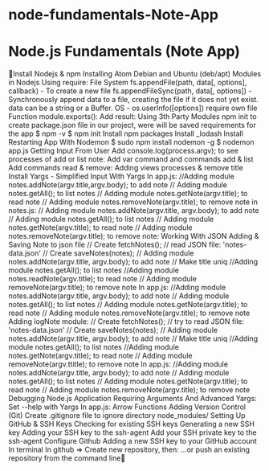 # node-fundamentals-Note-App
# Node.js Fundamentals (Note App)

Install Nodejs & npm
Installing Atom
Debian and Ubuntu (deb/apt)
Modules in Nodejs
Using require:
File System
fs.appendFile(path, data[, options], callback) - To create a new file
fs.appendFileSync(path, data[, options]) - Synchronously append data to a file, creating the file if it does not yet exist. data can be a string or a Buffer.
OS - os.userInfo([options])
require own file
Function module.exports():
Add result:
Using 3th Party Modules
npm init  to create package.json file in our project, were will be saved requirements for the app
$ npm -v
$ npm init
Install npm packages
Install  _lodash
Install
Restarting App With Nodemon
$ sudo npm install nodemon -g
$ nodemon app.js
Getting Input From User
Add console.log(process.argv); to see processes of add or list note:
Add var command and commands add & list
Add commands read & remove:
Adding views processes & remove title
Install Yargs - Simplified Input With Yargs
In app.js:
//Adding module notes.addNote(argv.title,argv.body); to add note
// Adding module  notes.getAll(); to list notes
// Adding module notes.getNote(argv.title); to read note
// Adding module notes.removeNote(argv.title); to remove note
in notes.js:
// Adding module notes.addNote(argv.title, argv.body); to add note
// Adding  module notes.getAll(); to list notes
// Adding module notes.getNote(argv.title); to read note
// Adding module notes.removeNote(argv.title); to remove note:
Working With JSON
Adding & Saving Note to json file
// Create fetchNotes();
// read JSON file: 'notes-data.json'
// Create saveNotes(notes);
// Adding module notes.addNote(argv.title, argv.body); to add note
// Make title uniq
//Adding module notes.getAll(); to list notes
//Adding module notes.readNote(argv.title); to read note
// Adding module removeNote(argv.title); to remove note
In app.js:
//Adding module notes.addNote(argv.title, argv.body); to add note
// Adding module  notes.getAll(); to list notes
// Adding module notes.getNote(argv.title); to read note
// Adding module notes.removeNote(argv.title); to remove note
Adding logNote module:
// Create fetchNotes();
// try to read JSON file: 'notes-data.json'
// Create saveNotes(notes);
// Adding module notes.addNote(argv.title, argv.body); to add note
// Make title uniq
//Adding module notes.getAll(); to list notes
//Adding module notes.getNote(argv.title); to read note
// Adding module removeNote(argv.ttitle); to remove note
In app.js:
//Adding module notes.addNote(argv.title, argv.body); to add note
// Adding module  notes.getAll(); to list notes
// Adding module notes.getNote(argv.title); to read note
// Adding module notes.removeNote(argv.title); to remove note
Debugging Node.js Application
Requiring Arguments And Advanced Yargs: Set --help with Yargs
In app.js:
Arrow Functions
Adding Version Control (Git)
Create .gitignore file to ignore directory node_modules/
Setting Up GitHub & SSH Keys
Checking for existing SSH keys
Generating a new SSH key
Adding your SSH key to the ssh-agent
Add your SSH private key to the ssh-agent
Configure Github
Adding a new SSH key to your GitHub account
In terminal
In github => Create new repository, then:
…or push an existing repository from the command line

